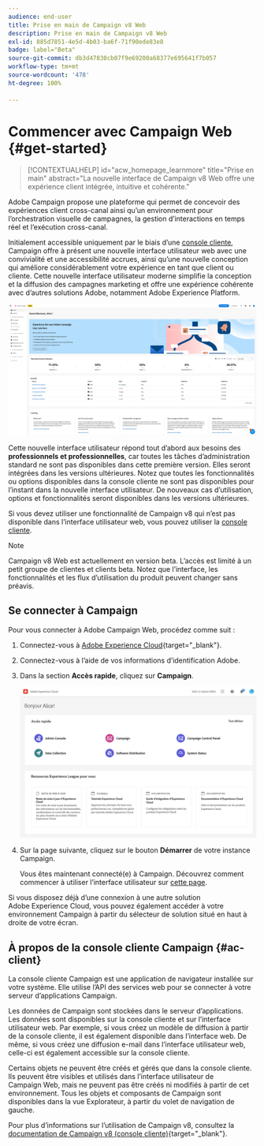 ```yaml
---
audience: end-user
title: Prise en main de Campaign v8 Web
description: Prise en main de Campaign v8 Web
exl-id: 885d7851-4e5d-4b03-ba6f-71f90ede83e8
badge: label="Beta"
source-git-commit: db3d47830cb07f9e69200a68377e695641f7b057
workflow-type: tm+mt
source-wordcount: '478'
ht-degree: 100%

---
```


# Commencer avec Campaign Web {#get-started}


>[!CONTEXTUALHELP]
>id="acw_homepage_learnmore"
>title="Prise en main"
>abstract="La nouvelle interface de Campaign v8 Web offre une expérience client intégrée, intuitive et cohérente."

Adobe Campaign propose une plateforme qui permet de concevoir des expériences client cross-canal ainsi quʼun environnement pour lʼorchestration visuelle de campagnes, la gestion dʼinteractions en temps réel et lʼexécution cross-canal.

Initialement accessible uniquement par le biais d’une [console cliente](#ac-client), Campaign offre à présent une nouvelle interface utilisateur web avec une convivialité et une accessibilité accrues, ainsi qu’une nouvelle conception qui améliore considérablement votre expérience en tant que client ou cliente. Cette nouvelle interface utilisateur moderne simplifie la conception et la diffusion des campagnes marketing et offre une expérience cohérente avec d’autres solutions Adobe, notamment Adobe Experience Platform.

![](assets/home.png)

Cette nouvelle interface utilisateur répond tout d’abord aux besoins des **professionnels et professionnelles**, car toutes les tâches d’administration standard ne sont pas disponibles dans cette première version. Elles seront intégrées dans les versions ultérieures. Notez que toutes les fonctionnalités ou options disponibles dans la console cliente ne sont pas disponibles pour l’instant dans la nouvelle interface utilisateur. De nouveaux cas d’utilisation, options et fonctionnalités seront disponibles dans les versions ultérieures.

Si vous devez utiliser une fonctionnalité de Campaign v8 qui n’est pas disponible dans l’interface utilisateur web, vous pouvez utiliser la [console cliente](#ac-client).


>[!NOTE]
>
>Campaign v8 Web est actuellement en version beta. L’accès est limité à un petit groupe de clientes et clients beta. Notez que l’interface, les fonctionnalités et les flux d’utilisation du produit peuvent changer sans préavis.

## Se connecter à Campaign

Pour vous connecter à Adobe Campaign Web, procédez comme suit :

1. Connectez-vous à [Adobe Experience Cloud](https://experience.adobe.com){target="_blank"}.
1. Connectez-vous à l’aide de vos informations d’identification Adobe.
1. Dans la section **Accès rapide**, cliquez sur **Campaign**.

   ![](assets/connect.png)

1. Sur la page suivante, cliquez sur le bouton **Démarrer** de votre instance Campaign.

   Vous êtes maintenant connecté(e) à Campaign. Découvrez comment commencer à utiliser l’interface utilisateur sur [cette page](user-interface.md).

Si vous disposez déjà d’une connexion à une autre solution Adobe Experience Cloud, vous pouvez également accéder à votre environnement Campaign à partir du sélecteur de solution situé en haut à droite de votre écran.

## À propos de la console cliente Campaign {#ac-client}

La console cliente Campaign est une application de navigateur installée sur votre système. Elle utilise l’API des services web pour se connecter à votre serveur d’applications Campaign.

Les données de Campaign sont stockées dans le serveur d’applications. Les données sont disponibles sur la console cliente et sur l’interface utilisateur web. Par exemple, si vous créez un modèle de diffusion à partir de la console cliente, il est également disponible dans l’interface web. De même, si vous créez une diffusion e-mail dans l’interface utilisateur web, celle-ci est également accessible sur la console cliente.

Certains objets ne peuvent être créés et gérés que dans la console cliente. Ils peuvent être visibles et utilisés dans l’interface utilisateur de Campaign Web, mais ne peuvent pas être créés ni modifiés à partir de cet environnement. Tous les objets et composants de Campaign sont disponibles dans la vue Explorateur, à partir du volet de navigation de gauche.

Pour plus d’informations sur l’utilisation de Campaign v8, consultez la [documentation de Campaign v8 (console cliente)](https://experienceleague.adobe.com/docs/campaign/campaign-v8/campaign-home.html?lang=fr){target="_blank"}.
